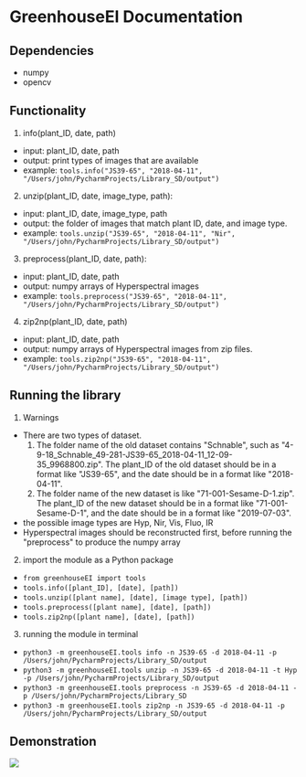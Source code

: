 # GreenhouseEI Documentation
## Dependencies
* numpy
* opencv

## Functionality
1. info(plant_ID, date, path)
* input: plant_ID, date, path
* output: print types of images that are available
* example: ```tools.info("JS39-65", "2018-04-11", "/Users/john/PycharmProjects/Library_SD/output")```
2. unzip(plant_ID, date, image_type, path):
* input: plant_ID, date, image_type, path
* output: the folder of images that match plant ID, date, and image type.
* example: ```tools.unzip("JS39-65", "2018-04-11", "Nir", "/Users/john/PycharmProjects/Library_SD/output")```
3. preprocess(plant_ID, date, path):
* input: plant_ID, date, path
* output: numpy arrays of Hyperspectral images
* example: ```tools.preprocess("JS39-65", "2018-04-11", "/Users/john/PycharmProjects/Library_SD/output")```
4. zip2np(plant_ID, date, path)
* input: plant_ID, date, path
* output: numpy arrays of Hyperspectral images from zip files.
* example: ```tools.zip2np("JS39-65", "2018-04-11", "/Users/john/PycharmProjects/Library_SD/output")```



## Running the library
1. Warnings
* There are two types of dataset. 
    1. The folder name of the old dataset contains "Schnable", such as "4-9-18_Schnable_49-281-JS39-65_2018-04-11_12-09-35_9968800.zip". The plant_ID of the old dataset should be in a format like "JS39-65", and the date should be in a format like "2018-04-11". 
    2. The folder name of the new dataset is like "71-001-Sesame-D-1.zip". The plant_ID of the new dataset should be in a format like "71-001-Sesame-D-1", and the date should be in a format like "2019-07-03".
* the possible image types are Hyp, Nir, Vis, Fluo, IR
* Hyperspectral images should be reconstructed first, before running the "preprocess" to produce the numpy array
2. import the module as a Python package
* `from greenhouseEI import tools`
* `tools.info([plant_ID], [date], [path])` 
* `tools.unzip([plant name], [date], [image type], [path])`
* `tools.preprocess([plant name], [date], [path])`
* `tools.zip2np([plant name], [date], [path])`
3. running the module in terminal 
* `python3 -m greenhouseEI.tools info -n JS39-65 -d 2018-04-11 -p /Users/john/PycharmProjects/Library_SD/output`
* `python3 -m greenhouseEI.tools unzip -n JS39-65 -d 2018-04-11 -t Hyp -p /Users/john/PycharmProjects/Library_SD/output`
* `python3 -m greenhouseEI.tools preprocess -n JS39-65 -d 2018-04-11 -p /Users/john/PycharmProjects/Library_SD`
* `python3 -m greenhouseEI.tools zip2np -n JS39-65 -d 2018-04-11 -p /Users/john/PycharmProjects/Library_SD/output`

## Demonstration
![](https://github.com/collincornman/greenhouseEI/blob/master/illustrations/greenhouseEI_guide.png)





